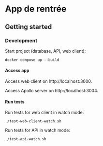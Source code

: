 # App de rentrée

## Getting started

### Development

Start project (database, API, web client):

```
docker compose up --build
```

#### Access app

Access web client on http://localhost:3000.

Access Apollo server on http://localhost:3004.

#### Run tests

Run tests for web client in watch mode:

```
./test-web-client-watch.sh
```

Run tests for API in watch mode:

```
./test-api-watch.sh
```

